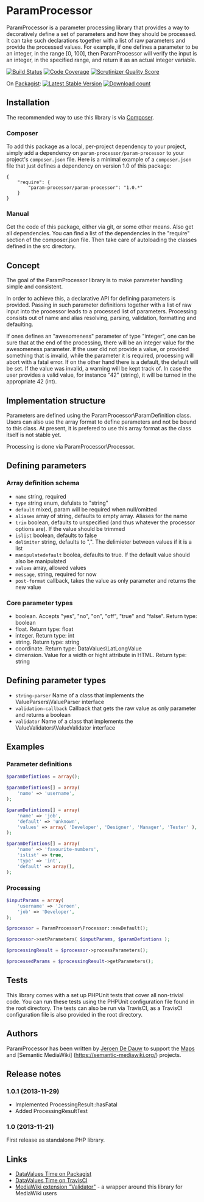 # ParamProcessor

ParamProcessor is a parameter processing library that provides a way to
decoratively define a set of parameters and how they should be processed.
It can take such declarations together with a list of raw parameters and
provide the processed values. For example, if one defines a parameter to
be an integer, in the range [0, 100], then ParamProcessor will verify the
input is an integer, in the specified range, and return it as an actual
integer variable.

[![Build Status](https://secure.travis-ci.org/JeroenDeDauw/ParamProcessor.png?branch=master)](http://travis-ci.org/JeroenDeDauw/ParamProcessor)
[![Code Coverage](https://scrutinizer-ci.com/g/JeroenDeDauw/ParamProcessor/badges/coverage.png?s=2ab5df62d929329584536005cdca7d2bec5501f4)](https://scrutinizer-ci.com/g/JeroenDeDauw/ParamProcessor/)
[![Scrutinizer Quality Score](https://scrutinizer-ci.com/g/JeroenDeDauw/ParamProcessor/badges/quality-score.png?s=c15b2cfd1c600724e0f8b754fefa8b099f90a354)](https://scrutinizer-ci.com/g/JeroenDeDauw/ParamProcessor/)

On [Packagist](https://packagist.org/packages/param-processor/param-processor):
[![Latest Stable Version](https://poser.pugx.org/param-processor/param-processor/version.png)](https://packagist.org/packages/param-processor/param-processor)
[![Download count](https://poser.pugx.org/param-processor/param-processor/d/total.png)](https://packagist.org/packages/param-processor/param-processor)

## Installation

The recommended way to use this library is via [Composer](http://getcomposer.org/).

### Composer

To add this package as a local, per-project dependency to your project, simply add a
dependency on `param-processor/param-processor` to your project's `composer.json` file.
Here is a minimal example of a `composer.json` file that just defines a dependency on
version 1.0 of this package:

    {
        "require": {
            "param-processor/param-processor": "1.0.*"
        }
    }

### Manual

Get the code of this package, either via git, or some other means. Also get all dependencies.
You can find a list of the dependencies in the "require" section of the composer.json file.
Then take care of autoloading the classes defined in the src directory.

## Concept

The goal of the ParamProcessor library is to make parameter handling simple and consistent.

In order to achieve this, a declarative API for defining parameters is provided. Passing in
such parameter definitions together with a list of raw input into the processor leads to
a processed list of parameters. Processing consists out of name and alias resolving, parsing,
validation, formatting and defaulting.

If ones defines an "awesomeness" parameter of type "integer", one can be sure that at the end
of the processing, there will be an integer value for the awesomeness parameter. If the user did
not provide a value, or provided something that is invalid, while the parameter it is required,
processing will abort with a fatal error. If on the other hand there is a default, the default will
be set. If the value was invalid, a warning will be kept track of. In case the user provides a valid
value, for instance "42" (string), it will be turned in the appropriate 42 (int).

## Implementation structure

Parameters are defined using the ParamProcessor\ParamDefinition class. Users can also use the array
format to define parameters and not be bound to this class. At present, it is prefered to use this
array format as the class itself is not stable yet.

Processing is done via ParamProcessor\Processor.

## Defining parameters

### Array definition schema

* <code>name</code> string, required
* <code>type</code> string enum, defulats to "string"
* <code>default</code> mixed, param will be required when null/omitted
* <code>aliases</code> array of string, defaults to empty array. Aliases for the name
* <code>trim</code> boolean, defaults to unspecified (and thus whatever the processor options are). If the value should be trimmed
* <code>islist</code> boolean, defaults to false
* <code>delimiter</code> string, defaults to ",". The delimieter between values if it is a list
* <code>manipulatedefault</code> boolea, defaults to true. If the default value should also be manipulated
* <code>values</code> array, allowed values
* <code>message</code>, string, required for now
* <code>post-format</code> callback, takes the value as only parameter and returns the new value

### Core parameter types

* boolean. Accepts "yes", "no", "on", "off", "true" and "false". Return type: boolean
* float. Return type: float
* integer. Return type: int
* string. Return type: string
* coordinate. Return type: DataValues\LatLongValue
* dimension. Value for a width or hight attribute in HTML. Return type: string

## Defining parameter types

* <code>string-parser</code> Name of a class that implements the ValueParsers\ValueParser interface
* <code>validation-callback</code> Callback that gets the raw value as only parameter and returns a boolean
* <code>validator</code> Name of a class that implements the ValueValidators\ValueValidator interface

## Examples

### Parameter definitions

```php
$paramDefintions = array();

$paramDefintions[] = array(
    'name' => 'username',
);

$paramDefintions[] = array(
    'name' => 'job',
    'default' => 'unknown',
    'values' => array( 'Developer', 'Designer', 'Manager', 'Tester' ),
);

$paramDefintions[] = array(
    'name' => 'favourite-numbers',
    'islist' => true,
    'type' => 'int',
    'default' => array(),
);
```

### Processing

```php
$inputParams = array(
    'username' => 'Jeroen',
    'job' => 'Developer',
);

$processor = ParamProcessor\Processor::newDefault();

$processor->setParameters( $inputParams, $paramDefintions );

$processingResult = $processor->processParameters();

$processedParams = $processingResult->getParameters();
```

## Tests

This library comes with a set up PHPUnit tests that cover all non-trivial code. You can run these
tests using the PHPUnit configuration file found in the root directory. The tests can also be run
via TravisCI, as a TravisCI configuration file is also provided in the root directory.

## Authors

ParamProcessor has been written by [Jeroen De Dauw](https://github.com/JeroenDeDauw) to
support the [Maps](https://github.com/JeroenDeDauw/Maps) and [Semantic MediaWiki]
(https://semantic-mediawiki.org/) projects.

## Release notes

### 1.0.1 (2013-11-29)

* Implemented ProcessingResult::hasFatal
* Added ProcessingResultTest

### 1.0 (2013-11-21)

First release as standalone PHP library.

## Links

* [DataValues Time on Packagist](https://packagist.org/packages/param-processor/param-processor)
* [DataValues Time on TravisCI](https://travis-ci.org/JeroenDeDauw/ParamProcessor)
* [MediaWiki extension "Validator"](https://www.mediawiki.org/wiki/Extension:Validator) -
a wrapper around this library for MediaWiki users
